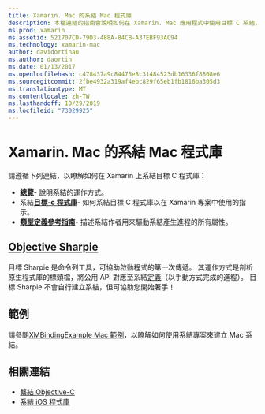 ```yaml
---
title: Xamarin. Mac 的系結 Mac 程式庫
description: 本檔連結的指南會說明如何在 Xamarin. Mac 應用程式中使用目標 C 系結，包括目標 Sharpie 和範例程式碼。
ms.prod: xamarin
ms.assetid: 521707CD-79D3-488A-84CB-A37EBF93AC94
ms.technology: xamarin-mac
author: davidortinau
ms.author: daortin
ms.date: 01/13/2017
ms.openlocfilehash: c478437a9c84475e8c31484523db16336f8808e6
ms.sourcegitcommit: 2fbe4932a319af4ebc829f65eb1fb1816ba305d3
ms.translationtype: MT
ms.contentlocale: zh-TW
ms.lasthandoff: 10/29/2019
ms.locfileid: "73029925"
---
```

# <a name="binding-mac-libraries-for-xamarinmac"></a>Xamarin. Mac 的系結 Mac 程式庫

請遵循下列連結，以瞭解如何在 Xamarin 上系結目標 C 程式庫：

- [**總覽**](~/cross-platform/macios/binding/overview.md)-
  說明系結的運作方式。
- 系結[**目標-c 程式庫**](~/cross-platform/macios/binding/objective-c-libraries.md)-
  如何系結目標 C 程式庫以在 Xamarin 專案中使用的指示。
- [**類型定義參考指南**](~/cross-platform/macios/binding/binding-types-reference.md)-
  描述系結作者用來驅動系結產生進程的所有屬性。

## <a name="objective-sharpiecross-platformmaciosbindingobjective-sharpieindexmd"></a>[Objective Sharpie](~/cross-platform/macios/binding/objective-sharpie/index.md)

目標 Sharpie 是命令列工具，可協助啟動程式的第一次傳遞。
其運作方式是剖析原生程式庫的標頭檔，將公用 API 對應至系結[定義](~/cross-platform/macios/binding/binding-types-reference.md)（以手動方式完成的進程）。 目標 Sharpie 不會自行建立系結，但可協助您開始著手！

## <a name="examples"></a>範例

請參閱[XMBindingExample Mac 範例](https://github.com/xamarin/mac-samples/tree/master/XMBindingExample)，以瞭解如何使用系結專案來建立 Mac 系結。

## <a name="related-links"></a>相關連結

- [繫結 Objective-C](~/cross-platform/macios/binding/index.md)
- [系結 iOS 程式庫](~/ios/platform/binding-objective-c/index.md)
